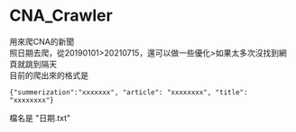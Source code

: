 # CNA_Crawler

用來爬CNA的新聞  
照日期去爬，從20190101>20210715，還可以做一些優化>如果太多次沒找到網頁就跳到隔天  
目前的爬出來的格式是  

```
{"summerization":"xxxxxxx", "article": "xxxxxxxx", "title": "xxxxxxxx"}
```
檔名是 "日期.txt"
